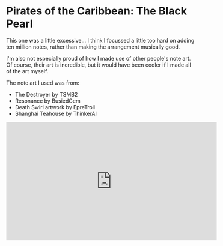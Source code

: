 # Pirates of the Caribbean: The Black Pearl

This one was a little excessive... I think I focussed a little too hard on adding ten million notes, rather than making the arrangement musically good.

I'm also not especially proud of how I made use of other people's note art. Of course, their art is incredible, but it would have been cooler if I made all of the art myself.

The note art I used was from:

* The Destroyer by TSMB2
* Resonance by BusiedGem
* Death Swirl artwork by EpreTroll
* Shanghai Teahouse by ThinkerAI

<iframe width="560" height="315" src="https://www.youtube.com/embed/PKfbBVGb_3U?si=KV60V1CnUNZjuKyV" title="YouTube video player" frameborder="0" allow="accelerometer; autoplay; clipboard-write; encrypted-media; gyroscope; picture-in-picture; web-share" referrerpolicy="strict-origin-when-cross-origin" allowfullscreen></iframe>